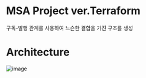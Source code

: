 # MSA Project ver.Terraform
구독-발행 관계를 사용하여 느슨한 결합을 가진 구조를 생성 
# Architecture
![image](https://github.com/peachApeach/project3-msa-terraform/assets/106210881/b7e9d4e6-daaf-45fa-a699-f6078f2427d5)

